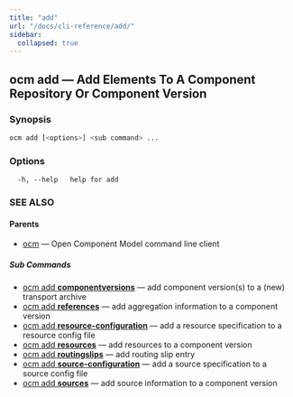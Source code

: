 ```yaml
---
title: "add"
url: "/docs/cli-reference/add/"
sidebar:
  collapsed: true
---
```


## ocm add &mdash; Add Elements To A Component Repository Or Component Version

### Synopsis

```bash
ocm add [<options>] <sub command> ...
```

### Options

```text
  -h, --help   help for add
```

### SEE ALSO

#### Parents

* [ocm](ocm.md)	 &mdash; Open Component Model command line client


##### Sub Commands

* [ocm add <b>componentversions</b>](ocm_add_componentversions.md)	 &mdash; add component version(s) to a (new) transport archive
* [ocm add <b>references</b>](ocm_add_references.md)	 &mdash; add aggregation information to a component version
* [ocm add <b>resource-configuration</b>](ocm_add_resource-configuration.md)	 &mdash; add a resource specification to a resource config file
* [ocm add <b>resources</b>](ocm_add_resources.md)	 &mdash; add resources to a component version
* [ocm add <b>routingslips</b>](ocm_add_routingslips.md)	 &mdash; add routing slip entry
* [ocm add <b>source-configuration</b>](ocm_add_source-configuration.md)	 &mdash; add a source specification to a source config file
* [ocm add <b>sources</b>](ocm_add_sources.md)	 &mdash; add source information to a component version

